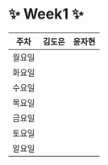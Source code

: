 # ✨ Week1 ✨


|  주차 | 김도은 | 윤자현 |
|:-----:|:-----------:|:-----------:|
| 월요일 |  |  |
| 화요일 |        |        |
| 수요일 |        |        |
| 목요일 |        |        |
| 금요일 |        |        |
| 토요일 |        |        |
| 알요일 |        |        |


